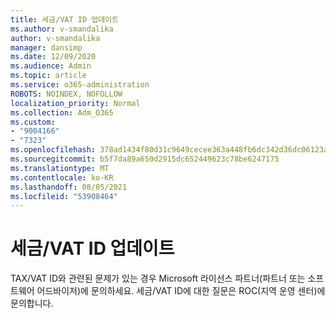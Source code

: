 ```yaml
---
title: 세금/VAT ID 업데이트
ms.author: v-smandalika
author: v-smandalika
manager: dansimp
ms.date: 12/09/2020
ms.audience: Admin
ms.topic: article
ms.service: o365-administration
ROBOTS: NOINDEX, NOFOLLOW
localization_priority: Normal
ms.collection: Adm_O365
ms.custom:
- "9004166"
- "7323"
ms.openlocfilehash: 378ad1434f80d31c9649cecee363a448fb6dc342d36dc06123a59bacfd9d73f0
ms.sourcegitcommit: b5f7da89a650d2915dc652449623c78be6247175
ms.translationtype: MT
ms.contentlocale: ko-KR
ms.lasthandoff: 08/05/2021
ms.locfileid: "53908464"
---
```

# <a name="update-taxvat-id"></a>세금/VAT ID 업데이트

TAX/VAT ID와 관련된 문제가 있는 경우 Microsoft 라이선스 파트너(파트너 또는 소프트웨어 어드바이저)에 문의하세요. 세금/VAT ID에 대한 질문은 ROC(지역 운영 센터)에 문의합니다. 